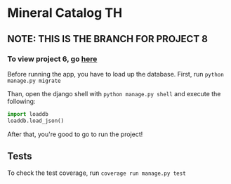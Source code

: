 # Mineral Catalog TH

## NOTE: THIS IS THE BRANCH FOR PROJECT 8
### To view project 6, go [here](https://github.com/MrLotU/MineralCatalogTH/tree/Project6)

Before running the app, you have to load up the database. First, run `python manage.py migrate`

Than, open the django shell with `python manage.py shell` and execute the following:
```py
import loaddb 
loaddb.load_json()
```

After that, you're good to go to run the project!

## Tests
To check the test coverage, run `coverage run manage.py test`